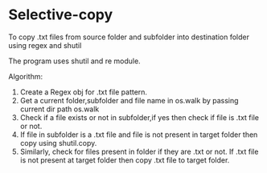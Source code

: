 # Selective-copy


To copy .txt files from source folder and subfolder into destination folder using regex and shutil


The program uses shutil and re module.

Algorithm:

1. Create a Regex obj  for .txt file pattern.
2. Get a current folder,subfolder and file name in os.walk by passing current dir path os.walk
3. Check if a file exists or not in subfolder,if yes then check if file is .txt file or not.
4. If file in subfolder is a .txt file and file is not present in target folder then copy using shutil.copy.
5. Similarly, check for files present in folder if they are .txt or not. If .txt file is not present at target folder then copy .txt file to target folder. 
